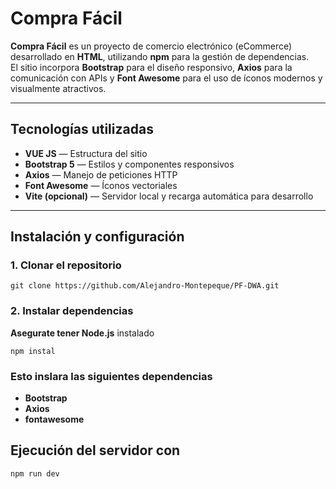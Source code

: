 # Compra Fácil

**Compra Fácil** es un proyecto de comercio electrónico (eCommerce) desarrollado en **HTML**, utilizando **npm** para la gestión de dependencias.  
El sitio incorpora **Bootstrap** para el diseño responsivo, **Axios** para la comunicación con APIs y **Font Awesome** para el uso de íconos modernos y visualmente atractivos.

---

## Tecnologías utilizadas

-  **VUE JS** — Estructura del sitio  
-  **Bootstrap 5** — Estilos y componentes responsivos  
-  **Axios** — Manejo de peticiones HTTP  
-  **Font Awesome** — Íconos vectoriales  
-  **Vite (opcional)** — Servidor local y recarga automática para desarrollo  

---

## Instalación y configuración

### 1. Clonar el repositorio

```
git clone https://github.com/Alejandro-Montepeque/PF-DWA.git
```

### 2. Instalar dependencias 
**Asegurate tener Node.js** instalado

```
npm instal
```

### Esto inslara las siguientes dependencias
- **Bootstrap**
- **Axios**
- **fontawesome**

## Ejecución del servidor con

```
npm run dev
```